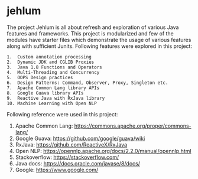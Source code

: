 # jehlum

The project Jehlum is all about refresh and exploration of various Java features and frameworks. This project is modularized and few of the modules have starter files which demonstrate the usage of various features along with sufficient Junits. Following features were explored in this project:

    1.  Custom annotation processing
    2.  Dynamic JDK and CGLIB Proxies
    3.  Java 1.8 Functions and Operators
    4.  Multi-Threading and Concurrency
    5.  OOPS Design practices
    6.  Design Patterns: Command, Observer, Proxy, Singleton etc.
    7.  Apache Common Lang library APIs
    8.  Google Guava library APIs
    9.  Reactive Java with RxJava library
    10. Machine Learning with Open NLP
    
Following reference were used in this project:

1. Apache Common Lang: https://commons.apache.org/proper/commons-lang/
2. Google Guava: https://github.com/google/guava/wiki
3. RxJava: https://github.com/ReactiveX/RxJava
4. Open NLP: https://opennlp.apache.org/docs/2.2.0/manual/opennlp.html
5. Stackoverflow: https://stackoverflow.com/
6. Java docs: https://docs.oracle.com/javase/8/docs/
7. Google: https://www.google.com/
    
    


 
